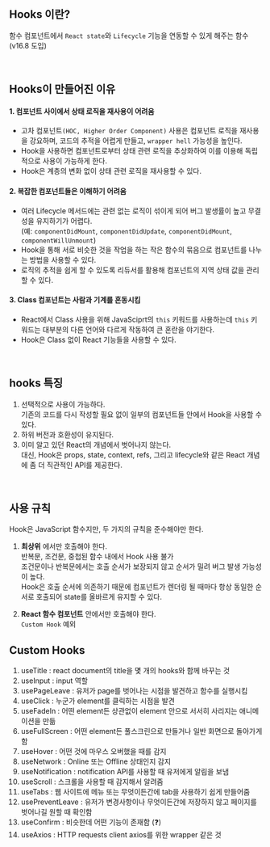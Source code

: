 ## Hooks 이란?

함수 컴포넌트에서 `React state`와 `Lifecycle` 기능을 연동할 수 있게 해주는 함수 (v16.8 도입)

<br>

## Hooks이 만들어진 이유

#### 1. 컴포넌트 사이에서 상태 로직을 재사용이 어려움

- 고차 컴포넌트`(HOC, Higher Order Component)` 사용은 컴포넌트 로직을 재사용을 강요하며, 코드의 추적을 어렵게 만들고, `wrapper hell` 가능성을 높인다.
- Hook을 사용하면 컴포넌트로부터 상태 관련 로직을 추상화하여 이를 이용해 독립적으로 사용이 가능하게 한다.
- Hook은 계층의 변화 없이 상태 관련 로직을 재사용할 수 있다.

#### 2. 복잡한 컴포넌트들은 이해하기 어려움

- 여러 Lifecycle 메서드에는 관련 없는 로직이 섞이게 되어 버그 발생률이 높고 무결성을 유지하기가 어렵다.  
  (예: `componentDidMount`, `componentDidUpdate`, `componentDidMount`, `componentWillUnmount`)
- Hook을 통해 서로 비슷한 것을 작업을 하는 작은 함수의 묶음으로 컴포넌트를 나누는 방법을 사용할 수 있다.
- 로직의 추적을 쉽게 할 수 있도록 리듀서를 활용해 컴포넌트의 지역 상태 값을 관리할 수 있다.

#### 3. Class 컴포넌트는 사람과 기계를 혼동시킴

- React에서 Class 사용을 위해 JavaSciprt의 `this` 키워드를 사용하는데 `this` 키워드는 대부분의 다른 언어와 다르게 작동하여 큰 혼란을 야기한다.
- Hook은 Class 없이 React 기능들을 사용할 수 있다.

<br>

## hooks 특징

1. 선택적으로 사용이 가능하다.  
   기존의 코드를 다시 작성할 필요 없이 일부의 컴포넌트들 안에서 Hook을 사용할 수 있다.
2. 하위 버전과 호환성이 유지된다.
3. 이미 알고 있던 React의 개념에서 벗어나지 않는다.  
   대신, Hook은 props, state, context, refs, 그리고 lifecycle와 같은 React 개념에 좀 더 직관적인 API를 제공한다.

<br>

## 사용 규칙

Hook은 JavaScript 함수지만, 두 가지의 규칙을 준수해야만 한다.

1. **최상위** 에서만 호출해야 한다.  
   반복문, 조건문, 중첩된 함수 내에서 Hook 사용 불가  
   조건문이나 반복문에서는 호출 순서가 보장되지 않고 순서가 밀려 버그 발생 가능성이 높다.  
   Hook은 호출 순서에 의존하기 때문에 컴포넌트가 렌더링 될 때마다 항상 동일한 순서로 호출되어 state를 올바르게 유지할 수 있다.

2. **React 함수 컴포넌트** 안에서만 호출해야 한다.  
   `Custom Hook` 예외

## Custom Hooks

1. useTitle : react document의 title을 몇 개의 hooks와 함께 바꾸는 것
2. useInput : input 역할
3. usePageLeave : 유저가 page를 벗어나는 시점을 발견하고 함수를 실행시킴
4. useClick : 누군가 element를 클릭하는 시점을 발견
5. useFadeIn : 어떤 element든 상관없이 element 안으로 서서히 사리지는 애니메이션을 만듦
6. useFullScreen : 어떤 element든 풀스크린으로 만들거나 일반 화면으로 돌아가게 함
7. useHover : 어떤 것에 마우스 오버했을 때를 감지
8. useNetwork : Online 또는 Offline 상태인지 감지
9. useNotification : notification API를 사용할 때 유저에게 알림을 보냄
10. useScroll : 스크롤을 사용할 때 감지해서 알려줌
11. useTabs : 웹 사이트에 메뉴 또는 무엇이든간에 tab을 사용하기 쉽게 만들어줌
12. usePreventLeave : 유저가 변경사항이나 무엇이든간에 저장하지 않고 페이지를 벗어나길 원할 때 확인함
13. useConfirm : 비슷한데 어떤 기능이 존재함 (❓)
14. useAxios : HTTP requests client axios를 위한 wrapper 같은 것
